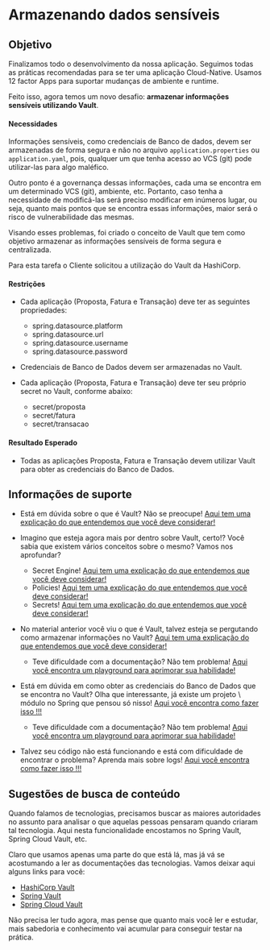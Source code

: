 # Armazenando dados sensíveis 

## Objetivo

Finalizamos todo o desenvolvimento da nossa aplicação. Seguimos todas as práticas recomendadas para se ter uma aplicação 
Cloud-Native. Usamos 12 factor Apps para suportar mudanças de ambiente e runtime.

Feito isso, agora temos um novo desafio: **armazenar informações sensíveis utilizando Vault**.

#### Necessidades

Informações sensíveis, como credenciais de Banco de dados, devem ser armazenadas de forma segura e não no arquivo `application.properties` ou 
`application.yaml`, pois, qualquer um que tenha acesso ao VCS (git) pode utilizar-las para algo maléfico.

Outro ponto é a governança dessas informações, cada uma se encontra em um determinado VCS (git), ambiente, etc. Portanto, caso 
tenha a necessidade de modificá-las será preciso modificar em inúmeros lugar, ou seja, quanto mais pontos que se encontra 
essas informações, maior será o risco de vulnerabilidade das mesmas.

Visando esses problemas, foi criado o conceito de Vault que tem como objetivo armazenar as informações sensíveis de forma 
segura e centralizada.

Para esta tarefa o Cliente solicitou a utilização do Vault da HashiCorp.

#### Restrições

- Cada aplicação (Proposta, Fatura e Transação) deve ter as seguintes propriedades:

    - spring.datasource.platform
    - spring.datasource.url
    - spring.datasource.username
    - spring.datasource.password
    
- Credenciais de Banco de Dados devem ser armazenadas no Vault.

- Cada aplicação (Proposta, Fatura e Transação) deve ter seu próprio secret no Vault, conforme abaixo:

    - secret/proposta
    - secret/fatura
    - secret/transacao

#### Resultado Esperado

- Todas as aplicações Proposta, Fatura e Transação devem utilizar Vault para obter as credenciais do Banco de Dados.

## Informações de suporte

* Está em dúvida sobre o que é Vault? Não se preocupe! [Aqui tem uma explicação do que entendemos que você deve considerar!](https://www.vaultproject.io/docs/what-is-vault)

* Imagino que esteja agora mais por dentro sobre Vault, certo!? Você sabia que existem vários conceitos sobre o mesmo? Vamos nos aprofundar?

    * Secret Engine! [Aqui tem uma explicação do que entendemos que você deve considerar!](https://www.vaultproject.io/docs/secrets)
    * Policies! [Aqui tem uma explicação do que entendemos que você deve considerar!](https://www.vaultproject.io/docs/concepts/policies)
    * Secrets! [Aqui tem uma explicação do que entendemos que você deve considerar!](https://www.vaultproject.io/docs/commands/secrets)

* No material anterior você viu o que é Vault, talvez esteja se pergutando como armazenar informações no Vault? [Aqui tem uma explicação do que entendemos que você deve considerar!](https://learn.hashicorp.com/tutorials/vault/getting-started-first-secret)
 
     * Teve dificuldade com a documentação? Não tem problema! [Aqui você encontra um playground para aprimorar sua habilidade!](../informacao_procedural/incluindo_keys_vault.md)

* Está em dúvida em como obter as credenciais do Banco de Dados que se encontra no Vault? Olha que interessante, já existe um projeto \ módulo no Spring 
que pensou só nisso! [Aqui você encontra como fazer isso !!!](https://cloud.spring.io/spring-cloud-vault/reference/html/)

     * Teve dificuldade com a documentação? Não tem problema! [Aqui você encontra um playground para aprimorar sua habilidade!](../informacao_suporte/spring-vault.md)
    
* Talvez seu código não está funcionando e está com dificuldade de encontrar o problema? Aprenda mais sobre logs! [Aqui você encontra como fazer isso !!!](../informacao_suporte/spring-logging.md)

## Sugestões de busca de conteúdo

Quando falamos de tecnologias, precisamos buscar as maiores autoridades no assunto para analisar o que aquelas pessoas 
pensaram quando criaram tal tecnologia. Aqui nesta funcionalidade encostamos no Spring Vault, Spring Cloud Vault, etc. 

Claro que usamos apenas uma parte do que está lá, mas já vá se acostumando a ler as documentações das tecnologias. 
Vamos deixar aqui alguns links para você:

* [HashiCorp Vault](https://www.vaultproject.io/)
* [Spring Vault](https://spring.io/projects/spring-vault)
* [Spring Cloud Vault](https://cloud.spring.io/spring-cloud-vault/)

Não precisa ler tudo agora, mas pense que quanto mais você ler e estudar, mais sabedoria e conhecimento vai acumular para conseguir testar na prática.